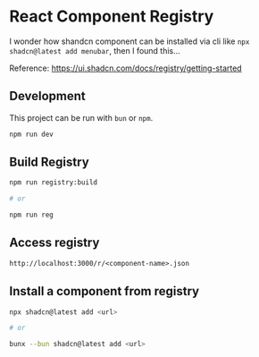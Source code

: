 # React Component Registry

I wonder how shandcn component can be installed via cli like `npx shadcn@latest add menubar`, then I found this...

Reference: https://ui.shadcn.com/docs/registry/getting-started

## Development

This project can be run with `bun` or `npm`.

```bash
npm run dev
```

## Build Registry

```bash
npm run registry:build

# or

npm run reg
```

## Access registry

```txt
http://localhost:3000/r/<component-name>.json
```

## Install a component from registry

```bash
npx shadcn@latest add <url>

# or

bunx --bun shadcn@latest add <url>
```
